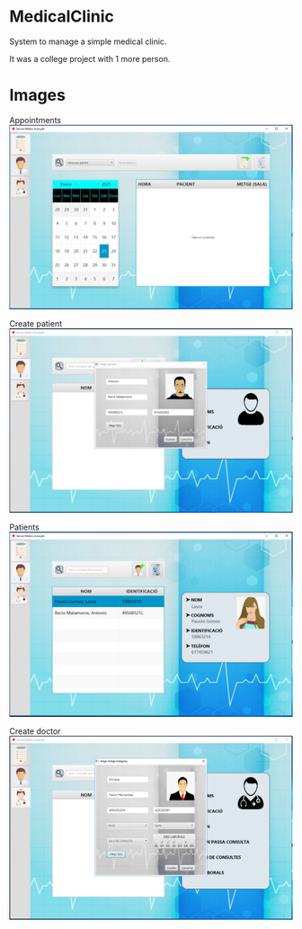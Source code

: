# MedicalClinic
System to manage a simple medical clinic.

It was a college project with 1 more person.

# Images
Appointments
![Appointments](https://raw.githubusercontent.com/a1ex9788/MedicalClinic/master/src/imatges/Consultes.PNG)

Create patient
![Create patient](https://raw.githubusercontent.com/a1ex9788/MedicalClinic/master/src/imatges/CrearPacient.PNG)

Patients
![Patients](https://raw.githubusercontent.com/a1ex9788/MedicalClinic/master/src/imatges/Pacients.PNG)

Create doctor
![Create doctor](https://raw.githubusercontent.com/a1ex9788/MedicalClinic/master/src/imatges/CrearMetge.PNG)